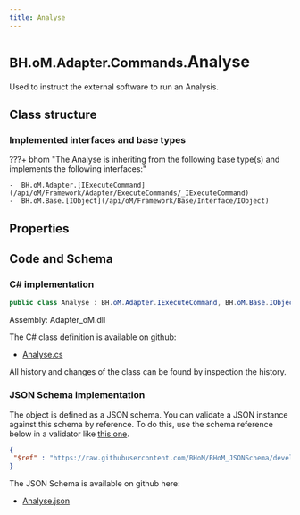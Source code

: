 ```yaml
---
title: Analyse
---
```


# <small>BH.oM.Adapter.Commands.</small>**Analyse**

Used to instruct the external software to run an Analysis.

## Class structure

### Implemented interfaces and base types

???+ bhom "The Analyse is inheriting from the following base type(s) and implements the following interfaces:"

    -  BH.oM.Adapter.[IExecuteCommand](/api/oM/Framework/Adapter/ExecuteCommands/_IExecuteCommand)
    -  BH.oM.Base.[IObject](/api/oM/Framework/Base/Interface/IObject)


## Properties

## Code and Schema

### C# implementation

``` C# title="C#"
public class Analyse : BH.oM.Adapter.IExecuteCommand, BH.oM.Base.IObject
```

Assembly: Adapter_oM.dll

The C# class definition is available on github:

- [Analyse.cs](https://github.com/BHoM/BHoM_Adapter/blob/develop/Adapter_oM/ExecuteCommands\Analyse.cs)

All history and changes of the class can be found by inspection the history.
### JSON Schema implementation

The object is defined as a JSON schema. You can validate a JSON instance against this schema by reference. To do this, use the schema reference below in a validator like [this one](https://www.jsonschemavalidator.net/).

``` json title="JSON Schema"
{
 "$ref" : "https://raw.githubusercontent.com/BHoM/BHoM_JSONSchema/develop/Adapter_oM/Commands/Analyse.json"
}
```

The JSON Schema is available on github here:

- [Analyse.json](https://github.com/BHoM/BHoM_JSONSchema/blob/develop/Adapter_oM/Commands/Analyse.json)
